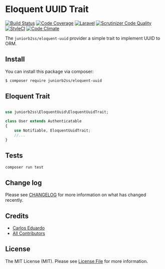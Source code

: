 # Eloquent UUID Trait

[![Build Status](https://travis-ci.org/juniorb2ss/EloquentUuid.svg?branch=master)](https://travis-ci.org/juniorb2ss/EloquentUuid) [![Code Coverage](https://scrutinizer-ci.com/g/juniorb2ss/EloquentUuid/badges/coverage.png?b=master)](https://scrutinizer-ci.com/g/juniorb2ss/EloquentUuid/?branch=master) [![Laravel](https://img.shields.io/badge/Laravel-5.*-green.svg)](https://laravel.com) [![Scrutinizer Code Quality](https://scrutinizer-ci.com/g/juniorb2ss/EloquentUuid/badges/quality-score.png?b=master)](https://scrutinizer-ci.com/g/juniorb2ss/EloquentUuid/?branch=master) [![StyleCI](https://styleci.io/repos/99608750/shield?branch=master)](https://styleci.io/repos/84957945) [![Code Climate](https://codeclimate.com/github/juniorb2ss/EloquentUuid/badges/gpa.svg)](https://codeclimate.com/github/juniorb2ss/EloquentUuid) 


The `juniorb2ss/eloquent-uuid` provider a simple trait to implement UUID to ORM.

## Install

You can install this package via composer:

``` bash
$ composer require juniorb2ss/eloquent-uuid
```

## Eloquent Trait

```php

use juniorb2ss\EloquentUuid\EloquentUuidTrait;

class User extends Authenticatable
{
    use Notifiable, EloquentUuidTrait;
    //...
}
```

## Tests

```bash
composer run test
```

## Change log

Please see [CHANGELOG](CHANGELOG.md) for more information on what has changed recently.

## Credits

- [Carlos Eduardo](https://github.com/juniorb2ss)
- [All Contributors](../../contributors)

## License

The MIT License (MIT). Please see [License File](LICENSE.md) for more information.